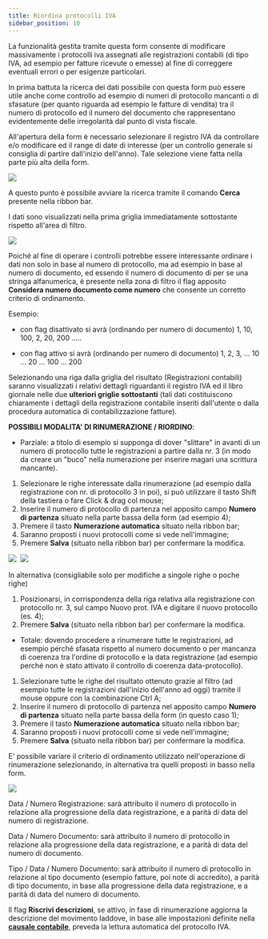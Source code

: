 ```yaml
---
title: Riordina protocolli IVA
sidebar_position: 10
---
```


La funzionalità gestita tramite questa form consente di modificare massivamente i protocolli iva assegnati alle registrazioni contabili (di tipo IVA, ad esempio per fatture ricevute o emesse) al fine di correggere eventuali errori o per esigenze particolari.

In prima battuta la ricerca dei dati possibile con questa form può essere utile anche come controllo ad esempio di numeri di protocollo mancanti o di sfasature (per quanto riguarda ad esempio le fatture di vendita) tra il numero di protocollo ed il numero del documento che rappresentano evidentemente delle irregolarità dal punto di vista fiscale.

All'apertura della form è necessario selezionare il registro IVA da controllare e/o modificare ed il range di date di interesse (per un controllo generale si consiglia di partire dall'inizio dell'anno). Tale selezione viene fatta nella parte più alta della form.

![](/img/it-it/finance-area/ledger-records/records/rearrange-vat-reference-number/image01.png)

A questo punto è possibile avviare la ricerca tramite il comando **Cerca** presente nella ribbon bar.

I dati sono visualizzati nella prima griglia immediatamente sottostante rispetto all'area di filtro.

![](/img/it-it/finance-area/ledger-records/records/rearrange-vat-reference-number/image02.png)

Poiché al fine di operare i controlli potrebbe essere interessante ordinare i dati non solo in base al numero di protocollo, ma ad esempio in base al numero di documento, ed essendo il numero di documento di per se una stringa alfanumerica, è presente nella zona di filtro il flag apposito **Considera numero documento come numero** che consente un corretto criterio di ordinamento.

Esempio:

- con flag disattivato si avrà (ordinando per numero di documento) 1, 10, 100, 2, 20, 200 .....

- con flag attivo si avrà (ordinando per numero di documento) 1, 2, 3, ... 10 ... 20 ... 100 ... 200

Selezionando una riga dalla griglia del risultato (Registrazioni contabili) saranno visualizzati i relativi dettagli riguardanti il registro IVA ed il libro giornale nelle due **ulteriori griglie sottostanti** (tali dati costituiscono chiaramente i dettagli della registrazione contabile inseriti dall'utente o dalla procedura automatica di contabilizzazione fatture).

**POSSIBILI MODALITA' DI RINUMERAZIONE / RIORDINO**:

- Parziale: a titolo di esempio si supponga di dover "slittare" in avanti di un numero di protocollo tutte le registrazioni a partire dalla nr. 3 (in modo da creare un "buco" nella numerazione per inserire magari una scrittura mancante).


 1. Selezionare le righe interessate dalla rinumerazione (ad esempio dalla registrazione con nr. di protocollo 3 in poi), si può utilizzare il tasto Shift della tastiera o fare Click & drag col mouse;
 2. Inserire il numero di protocollo di partenza nel apposito campo **Numero di partenza** situato nella parte bassa della form (ad esempio 4);
 3. Premere il tasto **Numerazione automatica** situato nella ribbon bar;
 4. Saranno proposti i nuovi protocolli come si vede nell'immagine;
 5. Premere **Salva** (situato nella ribbon bar) per confermare la modifica.

![](/img/it-it/finance-area/ledger-records/records/rearrange-vat-reference-number/image03.png)  ![](/img/it-it/finance-area/ledger-records/records/rearrange-vat-reference-number/image04.png)

In alternativa (consigliabile solo per modifiche a singole righe o poche righe)


 1. Posizionarsi, in corrispondenza della riga relativa alla registrazione con protocollo nr. 3, sul campo Nuovo prot. IVA e digitare il nuovo protocollo (es. 4);
 2. Premere **Salva** (situato nella ribbon bar) per confermare la modifica.

- Totale: dovendo procedere a rinumerare tutte le registrazioni, ad esempio perché sfasata rispetto al numero documento o per mancanza di coerenza tra l'ordine di protocollo e la data registrazione (ad esempio perché non è stato attivato il controllo di coerenza data-protocollo).


 1. Selezionare tutte le righe del risultato ottenuto grazie al filtro (ad esempio tutte le registrazioni dall'inizio dell'anno ad oggi) tramite il mouse oppure con la combinazione Ctrl A;
 2. Inserire il numero di protocollo di partenza nel apposito campo **Numero di partenza** situato nella parte bassa della form (in questo caso 1);
 3. Premere il tasto **Numerazione automatica** situato nella ribbon bar;
 4. Saranno proposti i nuovi protocolli come si vede nell'immagine;
 5. Premere **Salva** (situato nella ribbon bar) per confermare la modifica.

E' possibile variare il criterio di ordinamento utilizzato nell'operazione di rinumerazione selezionando, in alternativa tra quelli proposti in basso nella form.

![](/img/it-it/finance-area/ledger-records/records/rearrange-vat-reference-number/image05.png)

Data / Numero Registrazione: sarà attribuito il numero di protocollo in relazione alla progressione della data registrazione, e a parità di data del numero di registrazione.

Data / Numero Documento: sarà attribuito il numero di protocollo in relazione alla progressione della data registrazione, e a parità di data del numero di documento.

Tipo / Data / Numero Documento: sarà attribuito il numero di protocollo in relazione al tipo documento (esempio fatture, poi note di accredito), a parità di tipo documento, in base alla progressione della data registrazione, e a parità di data del numero di documento.

Il flag **Riscrivi descrizioni**, se attivo, in fase di rinumerazione aggiorna la descrizione del movimento laddove, in base alle impostazioni definite nella **[causale contabile](/docs/configurations/tables/finance/ledger-records-templates/insert-ledger-records-templates/attributes-detail)**, preveda la lettura automatica del protocollo IVA. 






